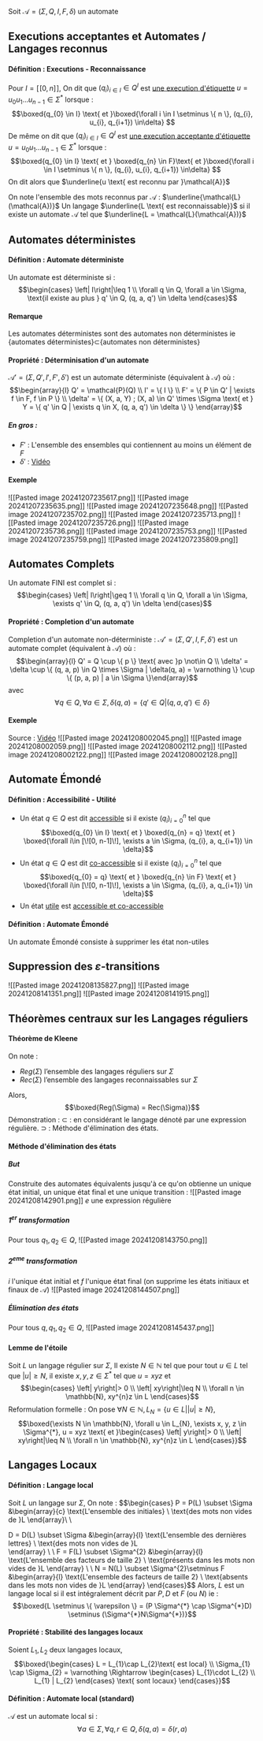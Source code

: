 Soit $\mathcal{A} = (\Sigma, Q, I, F, \delta)$ un automate
## Executions acceptantes et Automates / Langages reconnus
#### Définition : Executions - Reconnaissance
Pour $I=[\![0, n]\!]$, 
On dit que $(q_{i})_{i \in I}\in Q^{I}$ est <u>une execution d'étiquette</u> $u = u_{0}u_{1}\dots u_{n-1} \in \Sigma^{*}$ lorsque : 
$$\boxed{q_{0} \in I} \text{ et }\boxed{\forall i \in I \setminus \{ n \}, (q_{i}, u_{i}, q_{i+1}) \in\delta} $$
De même on dit que $(q_{i})_{i \in I}\in Q^{I}$ est <u>une execution acceptante d'étiquette</u> $u = u_{0}u_{1}\dots u_{n-1} \in \Sigma^{*}$ lorsque : 
$$\boxed{q_{0} \in I} \text{ et } \boxed{q_{n} \in F}\text{ et }\boxed{\forall i \in I \setminus \{ n \}, (q_{i}, u_{i}, q_{i+1}) \in\delta} $$
On dit alors que $\underline{u \text{ est reconnu par }\mathcal{A}}$

On note l'ensemble des mots reconnus par $\mathcal{A}$ : $\underline{\mathcal{L}(\mathcal{A})}$
Un langage $\underline{L \text{ est reconnaissable}}$ si il existe un automate $\mathcal{A}$ tel que $\underline{L = \mathcal{L}(\mathcal{A})}$

## Automates déterministes
#### Définition : Automate déterministe
Un automate est déterministe si : 
$$\begin{cases}
\left| I\right|\leq 1 \\
\forall q \in Q, \forall a \in \Sigma, \text{il existe au plus } q' \in Q, (q, a, q') \in \delta
\end{cases}$$

#### Remarque
Les automates déterministes sont des automates non déterministes ie
{automates déterministes}$\subset${automates non déterministes}

#### Propriété : Déterminisation d'un automate
$\mathcal{A}' = (\Sigma, Q', I', F', \delta')$ est un automate déterministe (équivalent à $\mathcal{A}$) 
où : 
$$\begin{array}{l}
Q' = \mathcal{P}(Q) \\
I' = \{ I \} \\
F' = \{ P \in Q' | \exists f \in F, f \in P \} \\
\delta' = \{ (X, a, Y) ; (X, a) \in Q' \times \Sigma \text{ et } Y = \{ q' \in Q | \exists q \in X, (q, a, q') \in \delta \} \}
\end{array}$$

##### En gros : 
- $F'$ : L'ensemble des ensembles qui contiennent au moins un élément de $F$ 
- $\delta'$ : <a href="https://www.youtube.com/watch?v=-2BJJQ_seqM&ab_channel=Infot%C3%A9o">Vidéo</a>

#### Exemple
![[Pasted image 20241207235617.png]]
![[Pasted image 20241207235635.png]]
![[Pasted image 20241207235648.png]]
![[Pasted image 20241207235702.png]]
![[Pasted image 20241207235713.png]]
![[Pasted image 20241207235726.png]]
![[Pasted image 20241207235736.png]]
![[Pasted image 20241207235753.png]]
![[Pasted image 20241207235759.png]]
![[Pasted image 20241207235809.png]]

## Automates Complets
Un automate FINI est complet si : 
$$\begin{cases}
\left| I\right|\geq 1 \\
\forall q \in Q, \forall a \in \Sigma, \exists q' \in Q, (q, a, q') \in \delta
\end{cases}$$

#### Propriété : Completion d'un automate
Completion d'un automate non-déterministe : 
$\mathcal{A}' = (\Sigma, Q', I, F, \delta')$ est un automate complet (équivalent à $\mathcal{A}$) 
où : 
$$\begin{array}{l}
Q' = Q \cup \{ p \} \text{ avec }p \not\in Q \\
\delta' = \delta \cup \{ (q, a, p) \in Q \times \Sigma | \delta(q, a) = \varnothing \}
\cup \{ (p, a, p) | a \in \Sigma \}\end{array}$$
avec
$$\forall q \in Q, \forall a \in \Sigma, \delta(q, a) = \{ q' \in Q | (q, a, q') \in \delta \}$$

#### Exemple
Source : <a href="https://www.youtube.com/watch?v=QWAxNCAtuOE&ab_channel=InformatiqueTh%C3%A9orique">Vidéo</a> 
![[Pasted image 20241208002045.png]]
![[Pasted image 20241208002059.png]]
![[Pasted image 20241208002112.png]]
![[Pasted image 20241208002122.png]]
![[Pasted image 20241208002128.png]]

## Automate Émondé
#### Définition : Accessibilité - Utilité
- Un état $q \in Q$ est dit <u>accessible</u> si il existe $(q_{i})_{i = 0}^{n}$ tel que 
  $$\boxed{q_{0} \in I} \text{ et } \boxed{q_{n} = q} \text{ et } \boxed{\forall i\in [\![0, n-1]\!], \exists a \in \Sigma, (q_{i}, a, q_{i+1}) \in \delta}$$
- Un état $q \in Q$ est dit <u>co-accessible</u> si il existe $(q_{i})_{i = 0}^{n}$ tel que 
  $$\boxed{q_{0} = q} \text{ et } \boxed{q_{n} \in F} \text{ et } \boxed{\forall i\in [\![0, n-1]\!], \exists a \in \Sigma, (q_{i}, a, q_{i+1}) \in \delta}$$
- Un état <u>utile</u> est <u>accessible et co-accessible</u>

#### Définition : Automate Émondé
Un automate Émondé consiste à supprimer les état non-utiles

## Suppression des $\varepsilon$-transitions
![[Pasted image 20241208135827.png]]
![[Pasted image 20241208141351.png]]
![[Pasted image 20241208141915.png]]

## Théorèmes centraux sur les Langages réguliers
#### Théorème de Kleene
On note :
- $Reg(\Sigma)$ l’ensemble des langages réguliers sur $\Sigma$
- $Rec(\Sigma)$ l’ensemble des langages reconnaissables sur $\Sigma$

Alors, 
$$\boxed{Reg(\Sigma) = Rec(\Sigma)}$$
Démonstration : 
$\subset$ : en considérant le langage dénoté par une expression régulière. 
$\supset$ : Méthode d'élimination des états. 

#### Méthode d'élimination des états
##### But
Construite des automates équivalents jusqu'à ce qu'on obtienne un unique état initial, un unique état final et une unique transition : 
![[Pasted image 20241208142901.png]]
$e$ une expression régulière

##### $1^{er}$ transformation
Pour tous $q_{1}, q_{2} \in Q$, 
![[Pasted image 20241208143750.png]]

##### $2^{eme}$ transformation
$i$ l'unique état initial et $f$ l'unique état final (on supprime les états initiaux et finaux de $\mathcal{A}$)
![[Pasted image 20241208144507.png]]

##### Élimination des états
Pour tous $q, q_{1}, q_{2} \in Q$,
![[Pasted image 20241208145437.png]]

#### Lemme de l'étoile
Soit $L$ un langage régulier sur $\Sigma$, 
Il existe $N\in \mathbb{N}$ tel que pour tout $u \in L$ tel que $\left| u\right|\geq N$, il existe $x, y, z \in \Sigma^{*}$ tel que $u=xyz$ et 
$$\begin{cases}
\left| y\right|> 0 \\
\left| xy\right|\leq N \\
\forall n \in \mathbb{N}, xy^{n}z \in L
\end{cases}$$
Reformulation formelle : 
On pose $\forall N \in \mathbb{N}, L_{N} = \{ u \in L | \left| u\right|\geq N \}$, 
$$\boxed{\exists N \in \mathbb{N}, \forall u \in L_{N}, \exists x, y, z \in \Sigma^{*}, u = xyz \text{ et }\begin{cases}
\left| y\right|> 0 \\
\left| xy\right|\leq N \\
\forall n \in \mathbb{N}, xy^{n}z \in L
\end{cases}}$$
## Langages Locaux
#### Définition : Langage local 
Soit $L$ un langage sur $\Sigma$, 
On note : 
$$\begin{cases}
P = P(L) \subset \Sigma &\begin{array}{c}
\text{L'ensemble des initiales}  \\
\text{des mots non vides de }L 
\end{array}\\ \\

D = D(L) \subset \Sigma &\begin{array}{l}
\text{L'ensemble des dernières lettres}  \\
\text{des mots non vides de }L  
\end{array} \\
 \\
F = F(L) \subset \Sigma^{2} &\begin{array}{l}
\text{L'ensemble des facteurs de taille 2} \\
\text{présents dans les mots non vides de }L
\end{array} \\
 \\
N = N(L) \subset \Sigma^{2}\setminus F &\begin{array}{l}
\text{L'ensemble des facteurs de taille 2} \\
\text{absents dans les mots non vides de }L
\end{array}
\end{cases}$$
Alors, 
$L$ est un langage local si il est intégralement décrit par $P, D$ et $F$ (ou $N$) ie : 
$$\boxed{L \setminus \{ \varepsilon \} = (P \Sigma^{*} \cap \Sigma^{*}D) \setminus (\Sigma^{*}N\Sigma^{*})}$$

#### Propriété : Stabilité des langages locaux
Soient $L_{1}, L_{2}$ deux langages locaux, 
$$\boxed{\begin{cases}
L = L_{1}\cap L_{2}\text{ est local} \\
\Sigma_{1} \cap \Sigma_{2} = \varnothing \Rightarrow \begin{cases}
L_{1}\cdot L_{2} \\
L_{1} | L_{2}
\end{cases} \text{ sont locaux}
\end{cases}}$$

#### Définition : Automate local (standard)
$\mathcal{A}$ est un automate local si : 
$$\forall a \in \Sigma, \forall q, r \in Q, \delta(q, a) = \delta(r, a)$$
